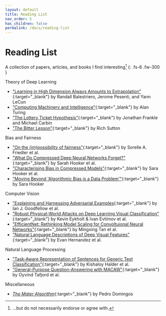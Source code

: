 ```yaml
---
layout: default
title: Reading List
nav_order: 5
has_children: false
permalink: /docs/reading-list
---
```


# Reading List

A collection of papers, articles, and books I find interesting[^1]
{: .fs-6 .fw-300 }

Theory of Deep Learning
- ["Learning in High Dimension Always Amounts to Extrapolation"](https://arxiv.org/pdf/2110.09485.pdf){:target="_blank"} by Randall Balestriero, Jerome Pesenti, and Yann LeCun
- ["Computing Machinery and Intelligence"](https://academic.oup.com/mind/article/LIX/236/433/986238){:target="_blank"} by Alan Turing
- ["The Lottery Ticket Hypothesis"](https://arxiv.org/pdf/1803.03635.pdf){:target="_blank"} by Jonathan Frankle and Michael Carbin
- ["The Bitter Lesson"](http://www.incompleteideas.net/IncIdeas/BitterLesson.html){:target="_blank"} by Rich Sutton

Bias and Fairness
- ["On the (im)possibility of fairness"](https://arxiv.org/pdf/1609.07236.pdf){:target="_blank"} by Sorelle A. Friedler et al.
- ["What Do Compressed Deep Neural Networks Forget?"](https://arxiv.org/pdf/1911.05248.pdf){:target="_blank"} by Sarah Hooker et al.
- ["Characterising Bias in Compressed Models"](https://arxiv.org/abs/2010.03058){:target="_blank"} by Sara Hooker et al.
- ["Moving Beyond 'Algorithmic Bias is a Data Problem'"](https://www.cell.com/patterns/fulltext/S2666-3899(21)00061-1){:target="_blank"} by Sara Hooker

Computer Vision
- ["Explaining and Harnessing Adversarial Examples](https://arxiv.org/pdf/1412.6572.pdf){:target="_blank"} by Ian J. Goodfellow et al.
- ["Robust Physical-World Attacks on Deep Learning Visual Classification"](https://arxiv.org/pdf/1707.08945.pdf){:target="_blank"} by Kevin Eykholt & Ivan Evtimov et al.
- ["EfficientNet: Rethinking Model Scaling for Convoltuional Neural Networks"](https://arxiv.org/pdf/1905.11946.pdf){:target="_blank"} by Mingxing Tan et al.
- ["Natural Language Descriptions of Deep Visual Features"](https://arxiv.org/abs/2201.11114){:target="_blank"} by Evan Hernandez et al.

Natural Language Processing
- ["Task-Aware Representation of Sentences for Generic Text Classification"](https://kishaloyhalder.github.io/pdfs/tars_coling2020.pdf){:target="_blank"} by Kishaloy Halder et al.
- ["General-Purpose Question-Answering with MACAW"](https://arxiv.org/pdf/2109.02593.pdf){:target="_blank"} by Oyvind Tafjord et al.

Miscellaneous
- [*The Mater Algorithm*](https://www.basicbooks.com/titles/pedro-domingos/the-master-algorithm/9780465061921/){:target="_blank"} by Pedro Domingos

[^1]: ...but do not necessarily endorse or agree with.
